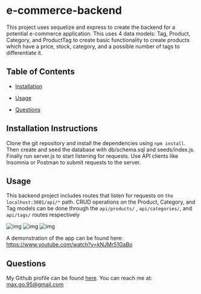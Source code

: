 # e-commerce-backend



This project uses sequelize and express to create the backend for a potential e-commerce application. This uses 4 data models: Tag, Product, Category, and ProductTag to create basic functionality to create products which have a price, stock, category, and a possible number of tags to differentiate it. 

## Table of Contents

* [Installation](#installation)

* [Usage](#usage)

* [Questions](#questions)


## Installation Instructions <a name="installation"></a>
Clone the git repository and install the dependencies using ```npm install```. Then create and seed the database with  db/schema.sql and seeds/index.js. Finally run server.js to start listening for requests. Use API clients like Insomnia or Postman to submit requests to the server.


## Usage <a name="usage"></a>

This backend project includes routes that listen for requests on ```the localhost:3001/api/*``` path. CRUD operations on the Product, Category, and Tag models can be done through the 
```api/products/``` , ```api/categories/```, and ```api/tags/``` routes respectively

![img](https://github.com/smg061/e-commerce-back-side/blob/master/img/2021-06-01%2015_17_02-2021-06-01_14-51-46.mp4%20-%20VLC%20media%20player.jpg)
![img](https://github.com/smg061/e-commerce-back-side/blob/master/img/2021-06-01%2015_19_39-2021-06-01_14-51-46.mp4%20-%20VLC%20media%20player.jpg)
![img](https://github.com/smg061/e-commerce-back-side/blob/master/img/2021-06-01%2015_20_10-2021-06-01_14-51-46.mp4%20-%20VLC%20media%20player.jpg)

A demonstration of the app can be found here: https://www.youtube.com/watch?v=kNJMr51GaBo


## Questions <a name="questions"></a>
My Github profile can be found [here](https://github.com/smg061). 
You can reach me at: max.go.95@gmail.com

